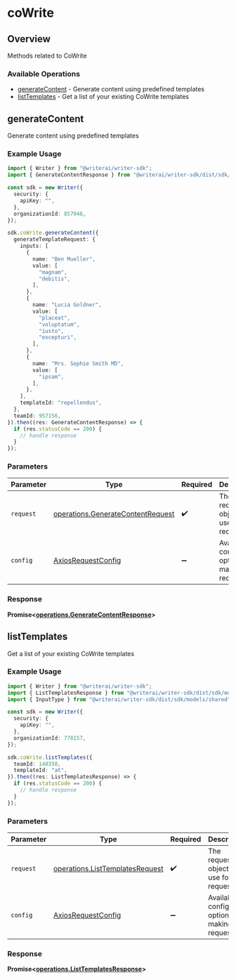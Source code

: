# coWrite

## Overview

Methods related to CoWrite

### Available Operations

* [generateContent](#generatecontent) - Generate content using predefined templates
* [listTemplates](#listtemplates) - Get a list of your existing CoWrite templates

## generateContent

Generate content using predefined templates

### Example Usage

```typescript
import { Writer } from "@writerai/writer-sdk";
import { GenerateContentResponse } from "@writerai/writer-sdk/dist/sdk/models/operations";

const sdk = new Writer({
  security: {
    apiKey: "",
  },
  organizationId: 857946,
});

sdk.coWrite.generateContent({
  generateTemplateRequest: {
    inputs: [
      {
        name: "Ben Mueller",
        value: [
          "magnam",
          "debitis",
        ],
      },
      {
        name: "Lucia Goldner",
        value: [
          "placeat",
          "voluptatum",
          "iusto",
          "excepturi",
        ],
      },
      {
        name: "Mrs. Sophie Smith MD",
        value: [
          "ipsam",
        ],
      },
    ],
    templateId: "repellendus",
  },
  teamId: 957156,
}).then((res: GenerateContentResponse) => {
  if (res.statusCode == 200) {
    // handle response
  }
});
```

### Parameters

| Parameter                                                                              | Type                                                                                   | Required                                                                               | Description                                                                            |
| -------------------------------------------------------------------------------------- | -------------------------------------------------------------------------------------- | -------------------------------------------------------------------------------------- | -------------------------------------------------------------------------------------- |
| `request`                                                                              | [operations.GenerateContentRequest](../../models/operations/generatecontentrequest.md) | :heavy_check_mark:                                                                     | The request object to use for the request.                                             |
| `config`                                                                               | [AxiosRequestConfig](https://axios-http.com/docs/req_config)                           | :heavy_minus_sign:                                                                     | Available config options for making requests.                                          |


### Response

**Promise<[operations.GenerateContentResponse](../../models/operations/generatecontentresponse.md)>**


## listTemplates

Get a list of your existing CoWrite templates

### Example Usage

```typescript
import { Writer } from "@writerai/writer-sdk";
import { ListTemplatesResponse } from "@writerai/writer-sdk/dist/sdk/models/operations";
import { InputType } from "@writerai/writer-sdk/dist/sdk/models/shared";

const sdk = new Writer({
  security: {
    apiKey: "",
  },
  organizationId: 778157,
});

sdk.coWrite.listTemplates({
  teamId: 140350,
  templateId: "at",
}).then((res: ListTemplatesResponse) => {
  if (res.statusCode == 200) {
    // handle response
  }
});
```

### Parameters

| Parameter                                                                          | Type                                                                               | Required                                                                           | Description                                                                        |
| ---------------------------------------------------------------------------------- | ---------------------------------------------------------------------------------- | ---------------------------------------------------------------------------------- | ---------------------------------------------------------------------------------- |
| `request`                                                                          | [operations.ListTemplatesRequest](../../models/operations/listtemplatesrequest.md) | :heavy_check_mark:                                                                 | The request object to use for the request.                                         |
| `config`                                                                           | [AxiosRequestConfig](https://axios-http.com/docs/req_config)                       | :heavy_minus_sign:                                                                 | Available config options for making requests.                                      |


### Response

**Promise<[operations.ListTemplatesResponse](../../models/operations/listtemplatesresponse.md)>**


